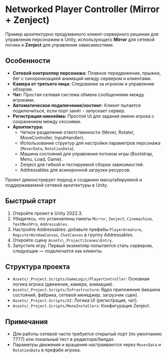 # Networked Player Controller (Mirror + Zenject)

Пример архитектурно продуманного клиент-серверного решения для управления персонажем в Unity, использующего **Mirror** для сетевой логики и **Zenject** для управления зависимостями.

## Особенности

*   **Сетевой контроллер персонажа:** Плавное передвижение, прыжки, бег с синхронизацией анимаций между сервером и клиентами.
*   **Камера от третьего лица:** Следование за игроком и управление обзором.
*   **Чат:** Простая сетевая система обмена сообщениями между игроками.
*   **Автоматическое подключение/хостинг:** Клиент пытается подключиться, если порт занят - запускает сервер.
*   **Регистрация никнейма:** Простой UI для задания имени игрока с сохранением между сессиями.
*   **Архитектура:**
    *   Четкое разделение ответственности (Mover, Rotater, MoveController, InputHandler).
    *   Использование структур для настройки параметров персонажа (`MoverData`, `RotationData`).
    *   Машина состояний для управления потоком игры (Bootstrap, Menu, Load, Game).
    *   Zenject для гибкой и тестируемой сборки зависимостей.
    *   Addressables для асинхронной загрузки ресурсов.

 Проект демонстрирует подход к созданию масштабируемой и поддерживаемой сетевой архитектуры в Unity.  

## Быстрый старт

1.  Откройте проект в Unity 2022.3.
2.  Убедитесь, что установлены пакеты `Mirror`, `Zenject`, `Cinemachine`, `TextMeshPro`, `Addressables`.
3.  Настройте Addressables: добавьте префабы `PlayerArmature`, `RegisterWindowCanvas`, `ChatCanvas` в группу Addressables.
4.  Откройте сцену `Assets\_Project\Scenes\Entry`.
5.  Запустите игру. Первый экземпляр попытается стать сервером, следующие — подключатся как клиенты.

## Структура проекта

*   `Assets/_Project.Scripts/GameLogic/PlayerController`: Основная логика игрока (движение, камера, анимации).
*   `Assets/_Project.Scripts/Infrastructure`: Ядро приложения (машина состояний, фабрика, сетевой менеджер, загрузчик сцен).
*   `Assets/_Project.Scripts/UI`: Логика UI (регистрация, чат).
*   `Assets/_Project.Scripts/MonoInstallers`: Конфигурация Zenject.

## Примечания

*   Для работы сетевой части требуется открытый порт (по умолчанию 7777) или локальный тест в редакторе/билдах.
*   Параметры движения и вращения настраиваются через `MoverData` и `RotationData` в префабе игрока.
